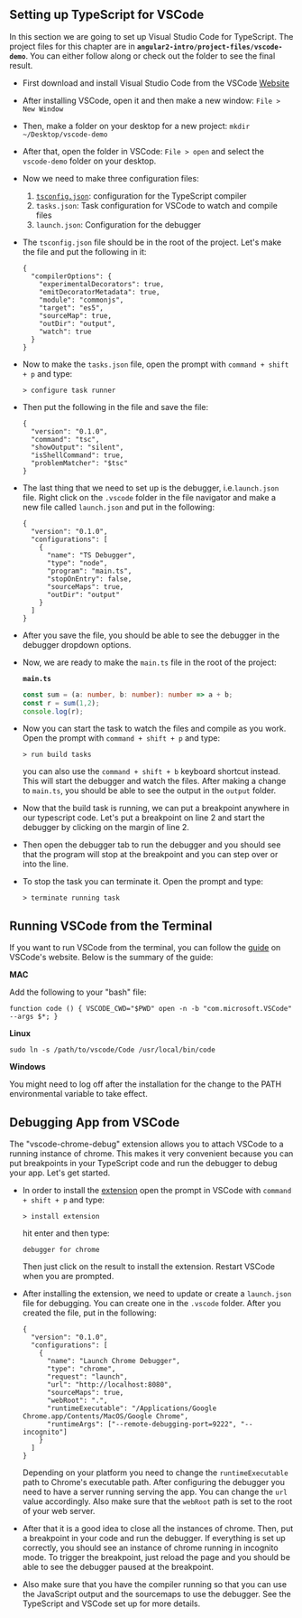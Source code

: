 ## Setting up TypeScript for VSCode

In this section we are going to set up Visual Studio Code for TypeScript. The project files for this chapter are in **`angular2-intro/project-files/vscode-demo`**. You can either follow along or check out the folder to see the final result.

- First download and install Visual Studio Code from the VSCode [Website](https://code.visualstudio.com/)
- After installing VSCode, open it and then make a new window: `File > New Window`
- Then, make a folder on your desktop for a new project: `mkdir ~/Desktop/vscode-demo`
- After that, open the folder in VSCode: `File > open` and select the `vscode-demo` folder on your desktop.
- Now we need to make three configuration files:

    1. [`tsconfig.json`](http://json.schemastore.org/tsconfig): configuration for the TypeScript compiler
    2. `tasks.json`: Task configuration for VSCode to watch and compile files
    3. `launch.json`: Configuration for the debugger

- The `tsconfig.json` file should be in the root of the project. Let's make the file and put the following in it:

    ```
    {
      "compilerOptions": {
        "experimentalDecorators": true,
        "emitDecoratorMetadata": true,
        "module": "commonjs",
        "target": "es5",
        "sourceMap": true,
        "outDir": "output",
        "watch": true
      }
    }
    ```
- Now to make the `tasks.json` file, open the prompt with `command + shift + p` and type:

    ```
    > configure task runner
    ```

- Then put the following in the file and save the file:

    ```
    {
      "version": "0.1.0",
      "command": "tsc",
      "showOutput": "silent",
      "isShellCommand": true,
      "problemMatcher": "$tsc"
    }
    ```

- The last thing that we need to set up is the debugger, i.e.`launch.json` file. Right click on the `.vscode` folder in the file navigator and make a new file called `launch.json` and put in the following:

    ```
    {
      "version": "0.1.0",
      "configurations": [
        {
          "name": "TS Debugger",
          "type": "node",
          "program": "main.ts",
          "stopOnEntry": false,
          "sourceMaps": true,
          "outDir": "output"
        }
      ]
    }
    ```

- After you save the file, you should be able to see the debugger in the debugger dropdown options.

- Now, we are ready to make the `main.ts` file in the root of the project:

    **`main.ts`**

    ```typescript
    const sum = (a: number, b: number): number => a + b;
    const r = sum(1,2);
    console.log(r);
    ```

- Now you can start the task to watch the files and compile as you work. Open the prompt with `command + shift + p` and type:

    ```
    > run build tasks
    ```

    you can also use the `command + shift + b` keyboard shortcut instead. This will start the debugger and watch the files. After making a change to `main.ts`, you should be able to see the output in the `output` folder.

- Now that the build task is running, we can put a breakpoint anywhere in our typescript code. Let's put a breakpoint on line 2 and start the debugger by clicking on the margin of line 2.

- Then open the debugger tab to run the debugger and you should see that the program will stop at the breakpoint and you can step over or into the line.

- To stop the task you can terminate it. Open the prompt and type:

    ```
    > terminate running task
    ```

## Running VSCode from the Terminal

If you want to run VSCode from the terminal, you can follow the [guide](https://code.visualstudio.com/Docs/editor/setup) on VSCode's website. Below is the summary of the guide:

**MAC**

Add the following to your "bash" file:

```
function code () { VSCODE_CWD="$PWD" open -n -b "com.microsoft.VSCode" --args $*; }
```

**Linux**

```
sudo ln -s /path/to/vscode/Code /usr/local/bin/code
```

**Windows**

You might need to log off after the installation for the change to the PATH environmental variable to take effect.

## Debugging App from VSCode

The "vscode-chrome-debug" extension allows you to attach VSCode to a running instance of chrome. This makes it very convenient because you can put breakpoints in your TypeScript code and run the debugger to debug your app. Let's get started.

- In order to install the [extension](https://github.com/Microsoft/vscode-chrome-debug) open the prompt in VSCode with `command + shift + p` and type:

    ```
    > install extension
    ```

    hit enter and then type:

    ```
    debugger for chrome
    ```

    Then just click on the result to install the extension. Restart VSCode when you are prompted.

- After installing the extension, we need to update or create a `launch.json` file for debugging. You can create one in the `.vscode` folder. After you created the file, put in the following:

    ```
    {
      "version": "0.1.0",
      "configurations": [
        {
          "name": "Launch Chrome Debugger",
          "type": "chrome",
          "request": "launch",
          "url": "http://localhost:8080",
          "sourceMaps": true,
          "webRoot": ".",
          "runtimeExecutable": "/Applications/Google Chrome.app/Contents/MacOS/Google Chrome",
          "runtimeArgs": ["--remote-debugging-port=9222", "--incognito"]
        }
      ]
    }
    ```

    Depending on your platform you need to change the `runtimeExecutable` path to Chrome's executable path. After configuring the debugger you need to have a server running serving the app. You can change the `url` value accordingly. Also make sure that the `webRoot` path is set to the root of your web server.

- After that it is a good idea to close all the instances of chrome. Then, put a breakpoint in your code and run the debugger. If everything is set up correctly, you should see an instance of chrome running in incognito mode. To trigger the breakpoint, just reload the page and you should be able to see the debugger paused at the breakpoint.

- Also make sure that you have the compiler running so that you can use the JavaScript output and the sourcemaps to use the debugger. See the TypeScript and VSCode set up for more details.
